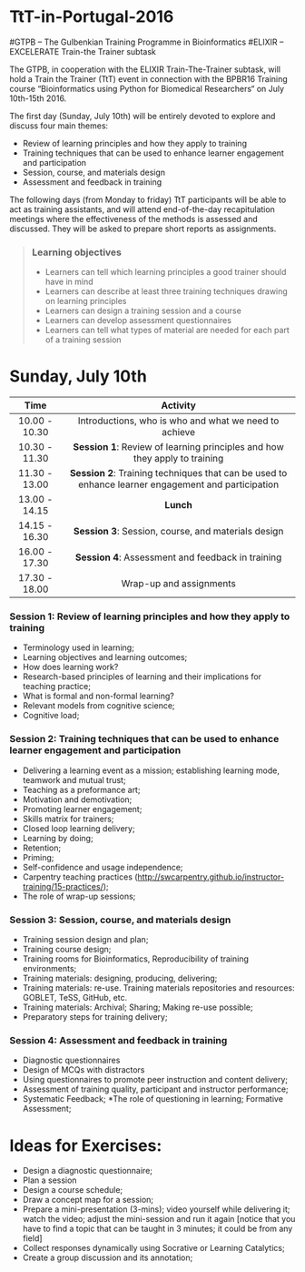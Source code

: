 # TtT-in-Portugal-2016
#GTPB – The Gulbenkian Training Programme in Bioinformatics
#ELIXIR – EXCELERATE Train-the Trainer subtask

The GTPB, in cooperation with the ELIXIR Train-The-Trainer subtask, will hold a Train the Trainer (TtT) event in connection with the BPBR16 Training course “Bioinformatics using Python for Biomedical Researchers“ on July 10th-15th 2016.

The first day (Sunday, July 10th) will be entirely devoted to explore and discuss four main themes: 

* Review of learning principles and how they apply to training
* Training techniques that can be used to enhance learner engagement and participation
* Session, course, and materials design
* Assessment and feedback in training

The following days (from Monday to friday) TtT participants will be able to act as training assistants, and will attend end-of-the-day recapitulation meetings where the effectiveness of the methods is assessed and discussed. They will be asked to prepare short reports as assignments.

> ### Learning objectives
> * Learners can tell which learning principles a good trainer should have in mind
> * Learners can describe at least three training techniques drawing on learning principles
> * Learners can design a training session and a course
> * Learners can develop assessment questionnaires
> * Learners can tell what types of material are needed for each part of a training session 

# Sunday, July 10th

 Time | Activity
:-------------:|:----------------:
10.00 - 10.30         | Introductions, who is who and what we need to achieve
10.30 - 11.30         | **Session 1**: Review of learning principles and how they apply to training
11.30 - 13.00         | **Session 2**: Training techniques that can be used to enhance learner engagement and participation
13.00 - 14.15         | **Lunch**
14.15 - 16.30         | **Session 3**: Session, course, and materials design
16.00 - 17.30         | **Session 4**: Assessment and feedback in training
17.30 - 18.00         | Wrap-up and assignments

 
### Session 1: Review of learning principles and how they apply to training
 
 * Terminology used in learning; 
 * Learning objectives and learning outcomes;
 * How does learning work?
 * Research-based principles of learning and their implications for teaching practice;
 * What is formal and non-formal learning?
 * Relevant models from cognitive science;
 * Cognitive load;

### Session 2: Training techniques that can be used to enhance learner engagement and participation
 * Delivering a learning event as a mission; establishing learning mode, teamwork and mutual trust;
 * Teaching as a preformance art;
 * Motivation and demotivation;
 * Promoting learner engagement;
 * Skills matrix for trainers;
 * Closed loop learning delivery;
 * Learning by doing;
 * Retention;
 * Priming; 
 * Self-confidence and usage independence;
 * Carpentry teaching practices (http://swcarpentry.github.io/instructor-training/15-practices/);
 * The role of wrap-up sessions;
  
### Session 3: Session, course, and materials design
* Training session design and plan;
* Training course design;
* Training rooms for Bioinformatics, Reproducibility of training environments;
* Training materials: designing, producing, delivering;
* Training materials: re-use. Training materials repositories and resources: GOBLET, TeSS, GitHub, etc.
* Training materials: Archival; Sharing; Making re-use possible;
* Preparatory steps for training delivery;


### Session 4: Assessment and feedback in training
* Diagnostic questionnaires
* Design of MCQs with distractors
* Using questionnaires to promote peer instruction and content delivery;
* Assessment of training quality, participant and instructor performance;
* Systematic Feedback;
*The role of questioning in learning; Formative Assessment;

# Ideas for Exercises:

  * Design a diagnostic questionnaire;
  * Plan a session
  * Design a course schedule;
  * Draw a concept map for a session;
  * Prepare a mini-presentation (3-mins); video yourself while delivering it; watch the video; adjust the mini-session and run it again [notice that you have to find a topic that can be taught in 3 minutes; it could be from any field]
  * Collect responses dynamically using Socrative or Learning Catalytics;
  * Create a group discussion and its annotation;
  
